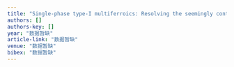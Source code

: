 ```yaml
---
title: "Single-phase type-I multiferroics: Resolving the seemingly contradictive requirements for ferroelectricity and magnetism"
authors: []
authors-key: []
year: "数据暂缺"
article-link: "数据暂缺"
venue: "数据暂缺"
bibex: "数据暂缺"
---
```

